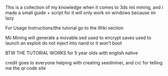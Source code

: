 This is a collection of my knowledge when it comes to 3ds mii mining, and i made a small guide + script for it
will only work on windows because im lazy 

For Usage Instructions/the tutorial go to the Wiki section

Mii Mining will generate a movable.sed used to encrypt saves used to launch an exploit
do not inject into nand or it won't boot

BTW THE TUTORIAL WORKS for 5 year olds with english native

credit goes to everyone helping with creating seedminer, and crc for telling me the qr code site
